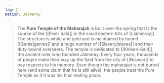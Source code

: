 ```yaml
---
tag: 🕍
Nation: Jalmeray
---
```


> The **Pure Temple of the Maharajah** is built over the spring that is the source of the [[River Sald]] in the small eastern hills of [[Jalmeray]]. The structure is white and gold and is maintained by bound [[Genie|genies]] and a huge number of [[Slavery|slaves]] and their duty-bound overseers. The temple is dedicated to [[Khiben-Sald]], the ancient ruler who founded Jalmeray. Every four years, thousands of people make their way up the Sald from the city of [[Niswan]] to pay respects to his memory. Even though the maharajah is not buried here (and some claim that he is still alive), the people treat the Pure Temple as if it was his final resting place.








